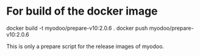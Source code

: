 # For build of the docker image
docker build -t myodoo/prepare-v10:2.0.6 .
docker push myodoo/prepare-v10:2.0.6

This is only a prepare script for the release images of myodoo.
